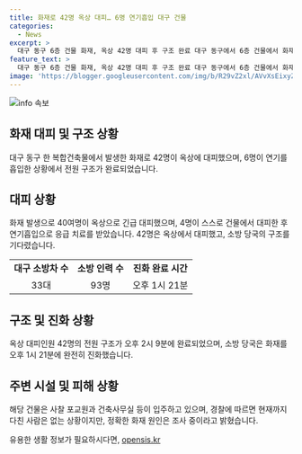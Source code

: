 ```yaml
---
title: 화재로 42명 옥상 대피… 6명 연기흡입 대구 건물
categories:
  - News
excerpt: >
  대구 동구 6층 건물 화재, 옥상 42명 대피 후 구조 완료 대구 동구에서 6층 건물에서 화재가 발생해 42명이 옥상으로 대피했고, 6명이 연기를 흡입한 후 구조됐다. 소방당국은 33대의 소방차와 93명의 인력을 동원하여 화재를 진화시켰으며, 화재 원인에 대한 조사가 이뤄지고 있다. 해당 건물은 사찰 포교원과 건축사무실이 입주한 곳으로, 현재 다친 사람은 없는 것으로 알려졌다.
feature_text: >
  대구 동구 6층 건물 화재, 옥상 42명 대피 후 구조 완료 대구 동구에서 6층 건물에서 화재가 발생해 42명이 옥상으로 대피했고, 6명이 연기를 흡입한 후 구조됐다. 소방당국은 33대의 소방차와 93명의 인력을 동원하여 화재를 진화시켰으며, 화재 원인에 대한 조사가 이뤄지고 있다. 해당 건물은 사찰 포교원과 건축사무실이 입주한 곳으로, 현재 다친 사람은 없는 것으로 알려졌다.
image: 'https://blogger.googleusercontent.com/img/b/R29vZ2xl/AVvXsEixyZcFfHzMRdzZMjFBmAUKJYCLCGyLL1o632UiGVXcaFdKo_bkvkuCioo0uUKlGfBVcT3P84aROyZIXSBEx3Aw5nCQ3pTgDom1WDC4m8eifvWiAmWEEVb4x6G_l8C0QH225ldMjyaFvpxGEBGNO37VmDTDMHGhJPq73UglMfDca1-0aw/s1600/blogspot.png'
---
```


<p><img src="https://blogger.googleusercontent.com/img/b/R29vZ2xl/AVvXsEixyZcFfHzMRdzZMjFBmAUKJYCLCGyLL1o632UiGVXcaFdKo_bkvkuCioo0uUKlGfBVcT3P84aROyZIXSBEx3Aw5nCQ3pTgDom1WDC4m8eifvWiAmWEEVb4x6G_l8C0QH225ldMjyaFvpxGEBGNO37VmDTDMHGhJPq73UglMfDca1-0aw/s1600/blogspot.png" alt="info 속보" /></p>

<h2 data-ke-size="size26">화재 대피 및 구조 상황</h2>

<p data-ke-size="size16">대구 동구 한 복합건축물에서 발생한 화재로 42명이 옥상에 대피했으며, 6명이 연기를 흡입한 상황에서 전원 구조가 완료되었습니다.</p>

<h2>대피 상황</h2>

<p data-ke-size="size16">화재 발생으로 40여명이 옥상으로 긴급 대피했으며, 4명이 스스로 건물에서 대피한 후 연기흡입으로 응급 치료를 받았습니다. 42명은 옥상에서 대피했고, 소방 당국의 구조를 기다렸습니다.</p>

<table>
    <tr>
        <td style="text-align: center; height: 17px;"><b>대구 소방차 수</b></td>
        <td style="text-align: center; height: 17px;"><b>소방 인력 수</b></td>
        <td style="text-align: center; height: 17px;"><b>진화 완료 시간</b></td>
    </tr>
    <tr>
        <td style="text-align: center; height: 17px;">33대</td>
        <td style="text-align: center; height: 17px;">93명</td>
        <td style="text-align: center; height: 17px;">오후 1시 21분</td>
    </tr>
</table>

<h2>구조 및 진화 상황</h2>

<p data-ke-size="size16">옥상 대피인원 42명의 전원 구조가 오후 2시 9분에 완료되었으며, 소방 당국은 화재를 오후 1시 21분에 완전히 진화했습니다.</p>

<h2>주변 시설 및 피해 상황</h2>

<p data-ke-size="size16">해당 건물은 사찰 포교원과 건축사무실 등이 입주하고 있으며, 경찰에 따르면 현재까지 다친 사람은 없는 상황이지만, 정확한 화재 원인은 조사 중이라고 밝혔습니다.</p>
유용한 생활 정보가 필요하시다면, <a href="https://opensis.kr" rel="dofollow">opensis.kr</a>


